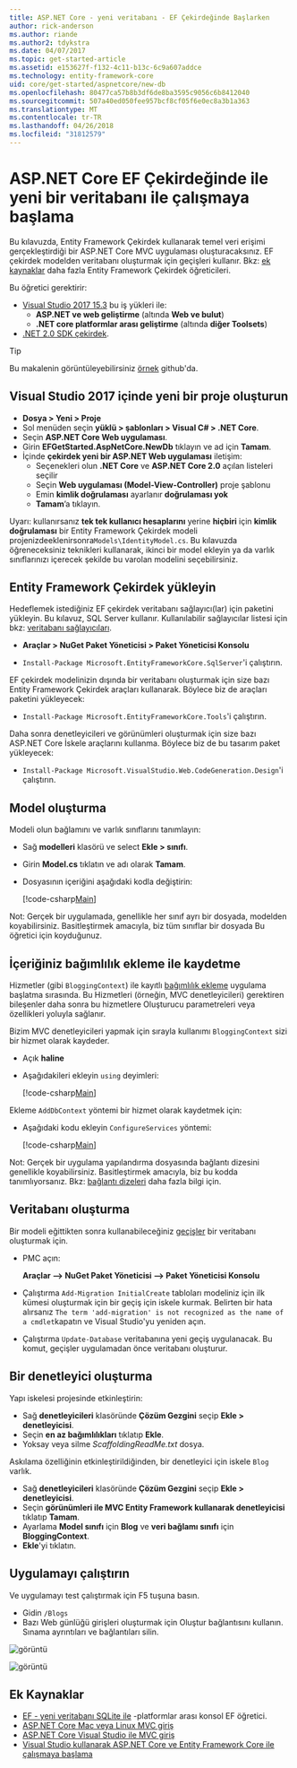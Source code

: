 ```yaml
---
title: ASP.NET Core - yeni veritabanı - EF Çekirdeğinde Başlarken
author: rick-anderson
ms.author: riande
ms.author2: tdykstra
ms.date: 04/07/2017
ms.topic: get-started-article
ms.assetid: e153627f-f132-4c11-b13c-6c9a607addce
ms.technology: entity-framework-core
uid: core/get-started/aspnetcore/new-db
ms.openlocfilehash: 80477ca57b8b3df6de8ba3595c9056c6b8412040
ms.sourcegitcommit: 507a40ed050fee957bcf8cf05f6e0ec8a3b1a363
ms.translationtype: MT
ms.contentlocale: tr-TR
ms.lasthandoff: 04/26/2018
ms.locfileid: "31812579"
---
```

# <a name="getting-started-with-ef-core-on-aspnet-core-with-a-new-database"></a>ASP.NET Core EF Çekirdeğinde ile yeni bir veritabanı ile çalışmaya başlama

Bu kılavuzda, Entity Framework Çekirdek kullanarak temel veri erişimi gerçekleştirdiği bir ASP.NET Core MVC uygulaması oluşturacaksınız. EF çekirdek modelden veritabanı oluşturmak için geçişleri kullanır. Bkz: [ek kaynaklar](#additional-resources) daha fazla Entity Framework Çekirdek öğreticileri.

Bu öğretici gerektirir:
* [Visual Studio 2017 15.3](https://www.visualstudio.com/downloads/) bu iş yükleri ile:
  * **ASP.NET ve web geliştirme** (altında **Web ve bulut**)
  * **.NET core platformlar arası geliştirme** (altında **diğer Toolsets**)
* [.NET 2.0 SDK çekirdek](https://www.microsoft.com/net/download/core).

> [!TIP]  
> Bu makalenin görüntüleyebilirsiniz [örnek](https://github.com/aspnet/EntityFramework.Docs/tree/master/samples/core/GetStarted/AspNetCore/EFGetStarted.AspNetCore.NewDb) github'da.

## <a name="create-a-new-project-in-visual-studio-2017"></a>Visual Studio 2017 içinde yeni bir proje oluşturun

* **Dosya > Yeni > Proje**
* Sol menüden seçin **yüklü > şablonları > Visual C# > .NET Core**.
* Seçin **ASP.NET Core Web uygulaması**.
* Girin **EFGetStarted.AspNetCore.NewDb** tıklayın ve ad için **Tamam**.
* İçinde **çekirdek yeni bir ASP.NET Web uygulaması** iletişim:
  * Seçenekleri olun **.NET Core** ve **ASP.NET Core 2.0** açılan listeleri seçilir
  * Seçin **Web uygulaması (Model-View-Controller)** proje şablonu
  * Emin **kimlik doğrulaması** ayarlanır **doğrulaması yok**
  * **Tamam**’a tıklayın.

Uyarı: kullanırsanız **tek tek kullanıcı hesaplarını** yerine **hiçbiri** için **kimlik doğrulaması** bir Entity Framework Çekirdek modeli projenizdeeklenirsonra`Models\IdentityModel.cs`. Bu kılavuzda öğreneceksiniz teknikleri kullanarak, ikinci bir model ekleyin ya da varlık sınıflarınızı içerecek şekilde bu varolan modelini seçebilirsiniz.

## <a name="install-entity-framework-core"></a>Entity Framework Çekirdek yükleyin

Hedeflemek istediğiniz EF çekirdek veritabanı sağlayıcı(lar) için paketini yükleyin. Bu kılavuz, SQL Server kullanır. Kullanılabilir sağlayıcılar listesi için bkz: [veritabanı sağlayıcıları](../../providers/index.md).

* **Araçlar > NuGet Paket Yöneticisi > Paket Yöneticisi Konsolu**

* `Install-Package Microsoft.EntityFrameworkCore.SqlServer`'i çalıştırın.

EF çekirdek modelinizin dışında bir veritabanı oluşturmak için size bazı Entity Framework Çekirdek araçları kullanarak. Böylece biz de araçları paketini yükleyecek:

* `Install-Package Microsoft.EntityFrameworkCore.Tools`'i çalıştırın.

Daha sonra denetleyicileri ve görünümleri oluşturmak için size bazı ASP.NET Core İskele araçlarını kullanma. Böylece biz de bu tasarım paket yükleyecek:

* `Install-Package Microsoft.VisualStudio.Web.CodeGeneration.Design`'i çalıştırın.

## <a name="create-the-model"></a>Model oluşturma

Modeli olun bağlamını ve varlık sınıflarını tanımlayın:

* Sağ **modelleri** klasörü ve select **Ekle > sınıfı**.
* Girin **Model.cs** tıklatın ve adı olarak **Tamam**.
* Dosyasının içeriğini aşağıdaki kodla değiştirin:

  [!code-csharp[Main](../../../../samples/core/GetStarted/AspNetCore/EFGetStarted.AspNetCore.NewDb/Models/Model.cs)]

Not: Gerçek bir uygulamada, genellikle her sınıf ayrı bir dosyada, modelden koyabilirsiniz. Basitleştirmek amacıyla, biz tüm sınıflar bir dosyada Bu öğretici için koyduğunuz.

## <a name="register-your-context-with-dependency-injection"></a>İçeriğiniz bağımlılık ekleme ile kaydetme

Hizmetler (gibi `BloggingContext`) ile kayıtlı [bağımlılık ekleme](http://docs.asp.net/en/latest/fundamentals/dependency-injection.html) uygulama başlatma sırasında. Bu Hizmetleri (örneğin, MVC denetleyicileri) gerektiren bileşenler daha sonra bu hizmetlere Oluşturucu parametreleri veya özellikleri yoluyla sağlanır.

Bizim MVC denetleyicileri yapmak için sırayla kullanımı `BloggingContext` sizi bir hizmet olarak kaydeder.

* Açık **haline**
* Aşağıdakileri ekleyin `using` deyimleri:

  [!code-csharp[Main](../../../../samples/core/GetStarted/AspNetCore/EFGetStarted.AspNetCore.NewDb/Startup.cs#AddedUsings)]

Ekleme `AddDbContext` yöntemi bir hizmet olarak kaydetmek için:

* Aşağıdaki kodu ekleyin `ConfigureServices` yöntemi:

  [!code-csharp[Main](../../../../samples/core/GetStarted/AspNetCore/EFGetStarted.AspNetCore.NewDb/Startup.cs?name=ConfigureServices&highlight=7-8)]

Not: Gerçek bir uygulama yapılandırma dosyasında bağlantı dizesini genellikle koyabilirsiniz. Basitleştirmek amacıyla, biz bu kodda tanımlıyorsanız. Bkz: [bağlantı dizeleri](../../miscellaneous/connection-strings.md) daha fazla bilgi için.

## <a name="create-your-database"></a>Veritabanı oluşturma

Bir modeli eğittikten sonra kullanabileceğiniz [geçişler](https://docs.microsoft.com/aspnet/core/data/ef-mvc/migrations#introduction-to-migrations) bir veritabanı oluşturmak için.

* PMC açın:

  **Araçlar –> NuGet Paket Yöneticisi –> Paket Yöneticisi Konsolu**
* Çalıştırma `Add-Migration InitialCreate` tabloları modeliniz için ilk kümesi oluşturmak için bir geçiş için iskele kurmak. Belirten bir hata alırsanız `The term 'add-migration' is not recognized as the name of a cmdlet`kapatın ve Visual Studio'yu yeniden açın.
* Çalıştırma `Update-Database` veritabanına yeni geçiş uygulanacak. Bu komut, geçişler uygulamadan önce veritabanı oluşturur.

## <a name="create-a-controller"></a>Bir denetleyici oluşturma

Yapı iskelesi projesinde etkinleştirin:

* Sağ **denetleyicileri** klasöründe **Çözüm Gezgini** seçip **Ekle > denetleyicisi**.
* Seçin **en az bağımlılıkları** tıklatıp **Ekle**.
* Yoksay veya silme *ScaffoldingReadMe.txt* dosya.

Askılama özelliğinin etkinleştirildiğinden, bir denetleyici için iskele `Blog` varlık.

* Sağ **denetleyicileri** klasöründe **Çözüm Gezgini** seçip **Ekle > denetleyicisi**.
* Seçin **görünümleri ile MVC Entity Framework kullanarak denetleyicisi** tıklatıp **Tamam**.
* Ayarlama **Model sınıfı** için **Blog** ve **veri bağlamı sınıfı** için **BloggingContext**.
* **Ekle**'yi tıklatın.


## <a name="run-the-application"></a>Uygulamayı çalıştırın

Ve uygulamayı test çalıştırmak için F5 tuşuna basın.

* Gidin `/Blogs`
* Bazı Web günlüğü girişleri oluşturmak için Oluştur bağlantısını kullanın. Sınama ayrıntıları ve bağlantıları silin.

![görüntü](_static/create.png)

![görüntü](_static/index-new-db.png)

## <a name="additional-resources"></a>Ek Kaynaklar

* [EF - yeni veritabanı SQLite ile](xref:core/get-started/netcore/new-db-sqlite) -platformlar arası konsol EF öğretici.
* [ASP.NET Core Mac veya Linux MVC giriş](https://docs.microsoft.com/aspnet/core/tutorials/first-mvc-app-xplat/index)
* [ASP.NET Core Visual Studio ile MVC giriş](https://docs.microsoft.com/aspnet/core/tutorials/first-mvc-app/index)
* [Visual Studio kullanarak ASP.NET Core ve Entity Framework Core ile çalışmaya başlama](https://docs.microsoft.com/aspnet/core/data/ef-mvc/index)
